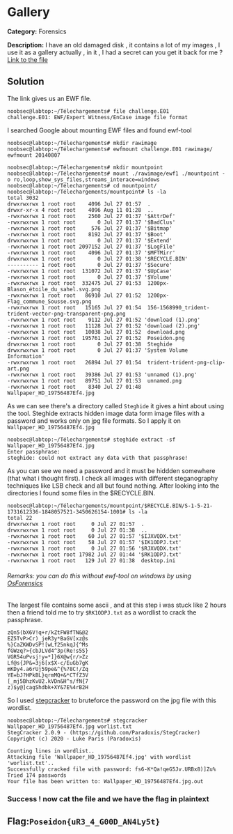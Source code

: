 # Gallery 

**Category:** Forensics

**Description:** I have an old damaged disk , it contains a lot of my images , I use it as a gallery actually , in it , I had a secret can you get it back for me ? [Link to the file](https://mega.nz/file/WahAzABZ#7G3oM4uiG2rESutwZcNwaklLzEkVf5ex3R0P6qSVEdg)




## Solution

The link gives us an EWF file.
```console
noobsec@labtop:~/Télechargements# file challenge.E01 
challenge.E01: EWF/Expert Witness/EnCase image file format
```

I searched Google about mounting EWF files and found ewf-tool


```console
noobsec@labtop:~/Télechargements# mkdir rawimage
noobsec@labtop:~/Télechargements# ewfmount challenge.E01 rawimage/
ewfmount 20140807

noobsec@labtop:~/Télechargements# mkdir mountpoint
noobsec@labtop:~/Télechargements# mount ./rawimage/ewf1 ./mountpoint -o ro,loop,show_sys_files,streams_interace=windows 
noobsec@labtop:~/Télechargements# cd mountpoint/
noobsec@labtop:~/Télechargements/mountpoint# ls -la
total 3032
drwxrwxrwx 1 root root    4096 Jul 27 01:57  .
drwxr-xr-x 4 root root    4096 Aug 11 01:28  ..
-rwxrwxrwx 1 root root    2560 Jul 27 01:37 '$AttrDef'
-rwxrwxrwx 1 root root       0 Jul 27 01:37 '$BadClus'
-rwxrwxrwx 1 root root     576 Jul 27 01:37 '$Bitmap'
-rwxrwxrwx 1 root root    8192 Jul 27 01:37 '$Boot'
drwxrwxrwx 1 root root       0 Jul 27 01:37 '$Extend'
-rwxrwxrwx 1 root root 2097152 Jul 27 01:37 '$LogFile'
-rwxrwxrwx 1 root root    4096 Jul 27 01:37 '$MFTMirr'
drwxrwxrwx 1 root root       0 Jul 27 01:38 '$RECYCLE.BIN'
---------- 1 root root       0 Jul 27 01:37 '$Secure'
-rwxrwxrwx 1 root root  131072 Jul 27 01:37 '$UpCase'
-rwxrwxrwx 1 root root       0 Jul 27 01:37 '$Volume'
-rwxrwxrwx 1 root root  332475 Jul 27 01:53  1200px-Blason_étoile_du_sahel.svg.png
-rwxrwxrwx 1 root root   86910 Jul 27 01:52  1200px-Flag_commune_Sousse.svg.png
-rwxrwxrwx 1 root root   15165 Jul 27 01:54  156-1568990_trident-trident-vector-png-transparent-png.png
-rwxrwxrwx 1 root root    9112 Jul 27 01:52 'download (1).png'
-rwxrwxrwx 1 root root   11128 Jul 27 01:52 'download (2).png'
-rwxrwxrwx 1 root root   10038 Jul 27 01:52  download.png
-rwxrwxrwx 1 root root  195761 Jul 27 01:52  Poseidon.png
drwxrwxrwx 1 root root       0 Jul 27 01:38  Steghide
drwxrwxrwx 1 root root       0 Jul 27 01:37 'System Volume Information'
-rwxrwxrwx 1 root root   26894 Jul 27 01:54  trident-trident-png-clip-art.png
-rwxrwxrwx 1 root root   39386 Jul 27 01:53 'unnamed (1).png'
-rwxrwxrwx 1 root root   89751 Jul 27 01:53  unnamed.png
-rwxrwxrwx 1 root root    8340 Jul 27 01:48  Wallpaper_HD_19756487Ef4.jpg
```

As we can see there's a directory called `Steghide` it gives a hint about using the tool. Steghide extracts hidden image data form image files with a password and works only on jpg file formats. So I apply it on `Wallpaper_HD_19756487Ef4.jpg`

```console
noobsec@labtop:~/Télechargements# steghide extract -sf Wallpaper_HD_19756487Ef4.jpg 
Enter passphrase: 
steghide: could not extract any data with that passphrase!
```
As you can see we need a password and it must be hiddden somewhere (that what i thought first). I check all images with different steganography techniques like LSB check and all but found nothing. After looking into the directories I found some files in the $RECYCLE.BIN.

```console
noobsec@labtop:~/Télechargements/mountpoint/$RECYCLE.BIN/S-1-5-21-1731612336-1848057521-3450626154-1001# ls -la
total 22
drwxrwxrwx 1 root root     0 Jul 27 01:57  .
drwxrwxrwx 1 root root     0 Jul 27 01:38  ..
-rwxrwxrwx 1 root root    60 Jul 27 01:57 '$IJXVQDX.txt'
-rwxrwxrwx 1 root root    58 Jul 27 01:57 '$IK1ODPJ.txt'
-rwxrwxrwx 1 root root     0 Jul 27 01:56 '$RJXVQDX.txt'
-rwxrwxrwx 1 root root 17982 Jul 27 01:44 '$RK1ODPJ.txt'
-rwxrwxrwx 1 root root   129 Jul 27 01:38  desktop.ini
```
###### Remarks: you can do this without ewf-tool on windows by using [OsForensics](https://www.osforensics.com)

The largest file contains some ascii , and at this step i was stuck like 2 hours then a friend told me to try `$RK1ODPJ.txt` as a wordlist to crack the passphrase.
```
zQn5(bX6V!q+r/kZtFW8fTN&@2
EZ5TvP>Cr)_jeR3y*BaGV[xz@s
%}CaZKWDvSP![wLf25nkqJ{^Ms
fGWzq?>{cbJLVd4^3p(Re!s5S}
VGR54uPvsj!y=*]}6X@w{r/>Zz
Lf@s{JP&=3j6[x$X-c/EuGb7gK
mKDy4.a6rUj59pe&^{%?8C!/Zq
YE=bJ?HPkBL}qrmMQ+&*CTfZ3V
[_mj5BhzKvU2.kVDn&H^s/fN{7
z)$y@]cagShdbk+XY&7E%4rB2H
```
So I used [stegcracker](https://github.com/Paradoxis/StegCracker) to bruteforce the password on the jpg file with this wordlist.

```console
noobsec@labtop:~/Télechargements# stegcracker Wallpaper_HD_19756487Ef4.jpg worlist.txt 
StegCracker 2.0.9 - (https://github.com/Paradoxis/StegCracker)
Copyright (c) 2020 - Luke Paris (Paradoxis)

Counting lines in wordlist..
Attacking file 'Wallpaper_HD_19756487Ef4.jpg' with wordlist 'worlist.txt'..
Successfully cracked file with password: fs6-K*Qa!qeG5Jv.URBx8)]Zu%
Tried 174 passwords
Your file has been written to: Wallpaper_HD_19756487Ef4.jpg.out
```
### Success ! now cat the file and we have the flag in plaintext 

## Flag:`Poseidon{uR3_4_G00D_AN4Ly5t}`
